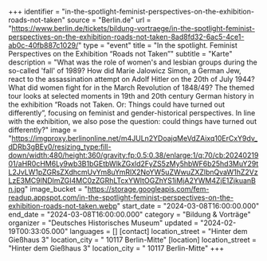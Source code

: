 +++
identifier = "in-the-spotlight-feminist-perspectives-on-the-exhibition-roads-not-taken"
source = "Berlin.de"
url = "https://www.berlin.de/tickets/bildung-vortraege/in-the-spotlight-feminist-perspectives-on-the-exhibition-roads-not-taken-8ad8fd32-6ac5-4ce1-ab0c-40fb887c1029/"
type = "event"
title = "In the spotlight. Feminist Perspectives on the Exhibition “Roads not Taken”"
subtitle = "Karte"
description = "What was the role of women's and lesbian groups during the so-called 'fall' of 1989? How did Marie Jalowicz Simon, a German Jew, react to the assassination attempt on Adolf Hitler on the 20th of July 1944? What did women fight for in the March Revolution of 1848/49? The themed tour looks at selected moments in 19th and 20th century German history in the exhibition “Roads not Taken. Or: Things could have turned out differently”, focusing on feminist and gender-historical perspectives. In line with the exhibition, we also pose the question: could things have turned out differently?"
image = "https://imgproxy.berlinonline.net/m4JULn2YDoajqMeVdZAixq10ErCxY9dv_dDRb3gBEy0/resizing_type:fill-down/width:480/height:360/gravity:fp:0.5:0.38/enlarge:1/q:70/cb:2024021901/aHR0cHM6Ly9wb3B1bGEtbWlkZGxld2FyZS5zMy5hbWF6b25hd3MuY29tL2JvLW1pZGRsZXdhcmUvYm8uYmRlX2NoYW5uZWwuZXZlbnQvaW1hZ2VzLzE3MC9lNDlmZGI4MC0zZGRhLTcxYWItOGZhYS1iMjA2YWM4ZjE1ZjkuanBn.jpg"
image_bucket = "https://storage.googleapis.com/fem-readup.appspot.com/in-the-spotlight-feminist-perspectives-on-the-exhibition-roads-not-taken.webp"
start_date = "2024-03-08T16:00:00.000"
end_date = "2024-03-08T16:00:00.000"
category = "Bildung & Vorträge"
organizer = "Deutsches Historisches Museum"
updated = "2024-02-19T00:33:05.000"
languages = []
[contact]
location_street = "Hinter dem Gießhaus 3"
location_city = " 10117 Berlin-Mitte"
[location]
location_street = "Hinter dem Gießhaus 3"
location_city = " 10117 Berlin-Mitte"
+++